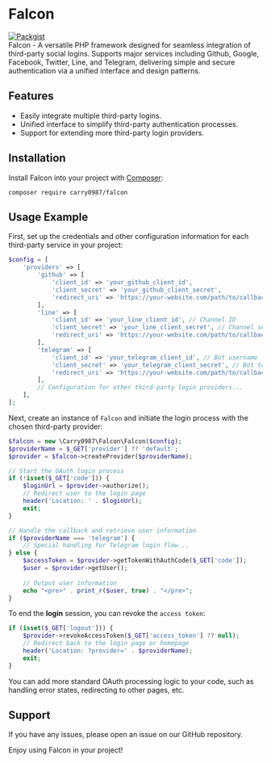 # Falcon
[![Packgist](https://img.shields.io/packagist/v/carry0987/falcon.svg?style=flat-square)](https://packagist.org/packages/carry0987/falcon)  
Falcon - A versatile PHP framework designed for seamless integration of third-party social logins. Supports major services including Github, Google, Facebook, Twitter, Line, and Telegram, delivering simple and secure authentication via a unified interface and design patterns.

## Features
- Easily integrate multiple third-party logins.
- Unified interface to simplify third-party authentication processes.
- Support for extending more third-party login providers.

## Installation
Install Falcon into your project with [Composer](https://getcomposer.org/):

```
composer require carry0987/falcon
```

## Usage Example
First, set up the credentials and other configuration information for each third-party service in your project:

```php
$config = [
    'providers' => [
        'github' => [
            'client_id' => 'your_github_client_id',
            'client_secret' => 'your_github_client_secret',
            'redirect_uri' => 'https://your-website.com/path/to/callback.php?provider=github'
        ],
        'line' => [
            'client_id' => 'your_line_client_id', // Channel ID
            'client_secret' => 'your_line_client_secret', // Channel secret
            'redirect_uri' => 'https://your-website.com/path/to/callback.php?provider=line'
        ],
        'telegram' => [
            'client_id' => 'your_telegram_client_id', // Bot username
            'client_secret' => 'your_telegram_client_secret', // Bot token
            'redirect_uri' => 'https://your-website.com/path/to/callback.php?provider=telegram'
        ],
        // Configuration for other third-party login providers...
    ],
];
```

Next, create an instance of `Falcon` and initiate the login process with the chosen third-party provider:

```php
$falcon = new \Carry0987\Falcon\Falcon($config);
$providerName = $_GET['provider'] ?? 'default';
$provider = $falcon->createProvider($providerName);

// Start the OAuth login process
if (!isset($_GET['code'])) {
    $loginUrl = $provider->authorize();
    // Redirect user to the login page
    header('Location: ' . $loginUrl);
    exit;
}

// Handle the callback and retrieve user information
if ($providerName === 'telegram') {
    // Special handling for Telegram login flow...
} else {
    $accessToken = $provider->getTokenWithAuthCode($_GET['code']);
    $user = $provider->getUser();
    
    // Output user information
    echo "<pre>" . print_r($user, true) . "</pre>";
}
```

To end the **login** session, you can revoke the `access token`:

```php
if (isset($_GET['logout'])) {
    $provider->revokeAccessToken($_GET['access_token'] ?? null);
    // Redirect back to the login page or homepage
    header('Location: ?provider=' . $providerName);
    exit;
}
```

You can add more standard OAuth processing logic to your code, such as handling error states, redirecting to other pages, etc.

## Support
If you have any issues, please open an issue on our GitHub repository.

Enjoy using Falcon in your project!
